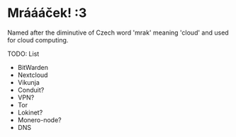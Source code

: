 # Mráááček! :3

Named after the diminutive of Czech word 'mrak' meaning 'cloud' and used for cloud computing.

TODO: List
* BitWarden
* Nextcloud
* Vikunja
* Conduit?
* VPN?
* Tor
* Lokinet?
* Monero-node?
* DNS
